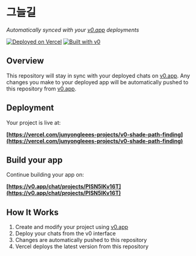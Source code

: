 # 그늘길

*Automatically synced with your [v0.app](https://v0.app) deployments*

[![Deployed on Vercel](https://img.shields.io/badge/Deployed%20on-Vercel-black?style=for-the-badge&logo=vercel)](https://vercel.com/junyongleees-projects/v0-shade-path-finding)
[![Built with v0](https://img.shields.io/badge/Built%20with-v0.app-black?style=for-the-badge)](https://v0.app/chat/projects/PISN5IKv16T)

## Overview

This repository will stay in sync with your deployed chats on [v0.app](https://v0.app).
Any changes you make to your deployed app will be automatically pushed to this repository from [v0.app](https://v0.app).

## Deployment

Your project is live at:

**[https://vercel.com/junyongleees-projects/v0-shade-path-finding](https://vercel.com/junyongleees-projects/v0-shade-path-finding)**

## Build your app

Continue building your app on:

**[https://v0.app/chat/projects/PISN5IKv16T](https://v0.app/chat/projects/PISN5IKv16T)**

## How It Works

1. Create and modify your project using [v0.app](https://v0.app)
2. Deploy your chats from the v0 interface
3. Changes are automatically pushed to this repository
4. Vercel deploys the latest version from this repository
